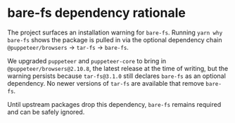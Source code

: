# bare-fs dependency rationale

The project surfaces an installation warning for `bare-fs`. Running `yarn why bare-fs` shows the package is pulled in via the optional dependency chain `@puppeteer/browsers` → `tar-fs` → `bare-fs`.

We upgraded `puppeteer` and `puppeteer-core` to bring in `@puppeteer/browsers@2.10.8`, the latest release at the time of writing, but the warning persists because `tar-fs@3.1.0` still declares `bare-fs` as an optional dependency. No newer versions of `tar-fs` are available that remove `bare-fs`.

Until upstream packages drop this dependency, `bare-fs` remains required and can be safely ignored.
